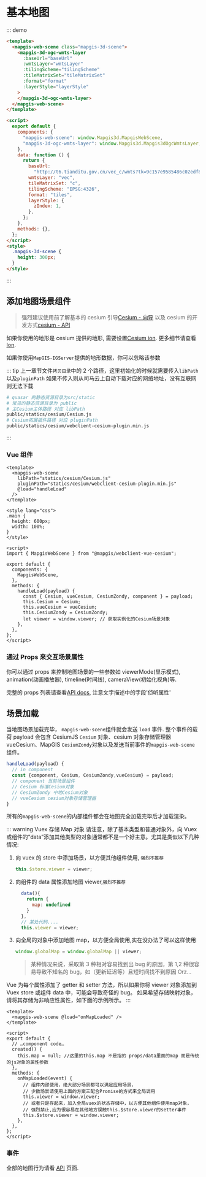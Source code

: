 # 基本地图

::: demo

```html
<template>
  <mapgis-web-scene class="mapgis-3d-scene">
    <mapgis-3d-ogc-wmts-layer
      :baseUrl="baseUrl"
      :wmtsLayer="wmtsLayer"
      :tilingScheme="tilingScheme"
      :tileMatrixSet="tileMatrixSet"
      :format="format"
      :layerStyle="layerStyle"
    >
    </mapgis-3d-ogc-wmts-layer>
  </mapgis-web-scene>
</template>

<script>
  export default {
    components: {
      "mapgis-web-scene": window.Mapgis3d.MapgisWebScene,
      "mapgis-3d-ogc-wmts-layer": window.Mapgis3d.Mapgis3dOgcWmtsLayer,
    },
    data: function () {
      return {
        baseUrl:
          "http://t6.tianditu.gov.cn/vec_c/wmts?tk=9c157e9585486c02edf817d2ecbc7752",
        wmtsLayer: "vec",
        tileMatrixSet: "c",
        tilingScheme: "EPSG:4326",
        format: "tiles",
        layerStyle: {
          zIndex: 1,
        },
      };
    },
    methods: {},
  };
</script>
<style>
  .mapgis-3d-scene {
    height: 300px;
  }
</style>
```

:::

## 添加地图场景组件

> 强烈建议使用前了解基本的 cesium 引导[Cesium - 向导](https://cesium.com/docs/) 以及 cesium 的开发方式[cesium - API](https://cesium.com/docs/cesiumjs-ref-doc/)

如果你使用的地形是 cesium 提供的地形, 需要设置[Cesium ion](https://cesium.com/docs/oauth/). 更多细节请查看[Ion](https://cesium.com/ion).

如果你使用`MapGIS-IGServer`提供的地形数据，你可以忽略该参数

::: tip
上一章节文件`拷贝目录`中的 2 个路径，这里初始化的时候就需要传入`libPath`以及`pluginPath` 如果不传入则从司马云上自动下载对应的网络地址，没有互联网则无法下载

```sh
# quasar 的静态资源目录为src/static
# 常见的静态资源目录为 public
# 主Cesium主体路径 对应 libPath
public/statics/cesium/Cesium.js
# Cesium拓展插件路径 对应 pluginPath
public/statics/cesium/webclient-cesium-plugin.min.js
```

:::

### Vue 组件

```vue
<template>
  <mapgis-web-scene
    libPath="statics/cesium/Cesium.js"
    pluginPath="statics/cesium/webclient-cesium-plugin.min.js"
    @load="handleLoad"
  />
</template>

<style lang="css">
.main {
  height: 600px;
  width: 100%;
}
</style>

<script>
import { MapgisWebScene } from "@mapgis/webclient-vue-cesium";

export default {
  components: {
    MapgisWebScene,
  },
  methods: {
    handleLoad(payload) {
      const { Cesium, vueCesium, CesiumZondy, component } = payload;
      this.Cesium = Cesium;
      this.vueCesium = vueCesium;
      this.CesiumZondy = CesiumZondy;
      let viewer = window.viewer; // 获取实例化的Cesium场景对象
    },
  },
};
</script>
```

### 通过 Props 来交互场景属性

你可以通过 props 来控制地图场景的一些参数如 viewerMode(显示模式), animation(动画播放器), timeline(时间线), cameraView(初始化视角)等.

完整的 props 列表请查看[API docs](/api/#props), 注意文字描述中的字段'侦听属性'

## 场景加载

当地图场景加载完毕， `mapgis-web-scene`组件就会发送 `load` 事件. 整个事件的载荷 payload 会包含 CesiumJS `Cesium` 对象、cesium 对象存储管理器 vueCesium、MapGIS `CesiumZondy`对象以及发送当前事件的`mapgis-web-scene`组件。

```js
handleLoad(payload) {
  // in component
  const {component, Cesium, CesiumZondy,vueCesium} = payload;
  // component 当前场景组件
  // Cesium 标准Cesium对象
  // CesiumZondy 中地Cesium对象
  // vueCesium cesium对象存储管理器
}
```

所有的`mapgis-web-scene`的内部组件都会在地图完全加载完毕后才加载渲染。

::: warning Vuex 存储 Map 对象
请注意，除了基本类型和普通对象外，向 Vuex 或组件的“data”添加其他类型的对象通常都不是一个好主意。尤其是类似以下几种情况:

1.  向 vuex 的 store 中添加场景，以方便其他组件使用, `强烈不推荐`
    ```js
    this.$store.viewer = viewer;
    ```
2.  向组件的 data 属性添加地图 viewer,`强烈不推荐`
    ```js
      data(){
        return {
          map: undefined
        }
      },
      // 某处代码....
      this.viewer = viewer;
    ```
3.  向全局的对象中添加地图 map，以方便全局使用,实在没办法了可以这样使用
    ```js
    window.globalMap = window.globalMap || viewer;
    ```
    > 某种情况来说，采取第 3 种相对容易找到出 bug 的原因，第 1,2 种很容易导致不知名的 bug，如（更新延迟等）且短时间找不到原因 Orz...

Vue 为每个属性添加了 getter 和 setter 方法，所以如果你将 viewer 对象添加到 Vuex store 或组件 data 中，可能会导致奇怪的 bug。
如果希望存储映射对象，请将其存储为非响应性属性，如下面的示例所示。
:::

```vue
<template>
  <mapgis-web-scene @load="onMapLoaded" />
</template>

<script>
export default {
  // …component code…
  created() {
    this.map = null; //这里的this.map 不是指的 props/data里面的map 而是传统的js对象的属性参数
  },
  methods: {
    onMapLoaded(event) {
      // 组件内部使用，绝大部分场景都可以满足应用场景，
      // 少数场景请使用上面的方案三配合Promise的方式来全局调用
      this.viewer = window.viewer;
      // 或者只是存起来，加入全局vuex的状态存储中，以方便其他组件使用map对象，
      // 强烈禁止,应为很容易在其他地方误触this.$store.viewer的setter事件
      this.$store.viewer = window.viewer;
    },
  },
};
</script>
```

### 事件

全部的地图行为请看 [API](/api/#events) 页面.
